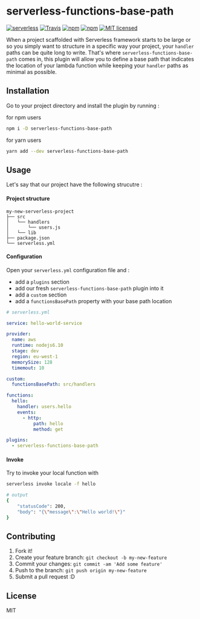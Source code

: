# serverless-functions-base-path

[![serverless](http://public.serverless.com/badges/v3.svg)](http://www.serverless.com)
[![Travis](https://img.shields.io/travis/kevinrambaud/serverless-functions-base-path.svg)](https://travis-ci.org/kevinrambaud/serverless-functions-base-path)
[![npm](https://img.shields.io/npm/v/serverless-functions-base-path.svg)](https://www.npmjs.com/package/serverless-functions-base-path)
[![npm](https://img.shields.io/npm/dt/serverless-functions-base-path.svg)](https://www.npmjs.com/package/serverless-functions-base-path)
[![MIT licensed](https://img.shields.io/badge/license-MIT-blue.svg)](https://raw.githubusercontent.com/kevinrambaud/serverless-functions-path/master/LICENSE)

When a project scaffolded with Serverless framework starts to be large or so you simply want to structure in a specific way your project, your `handler` paths can be quite long to write. That's where `serverless-functions-base-path` comes in, this plugin will allow you to define a base path that indicates the location of your lambda function while keeping your `handler` paths as minimal as possible.

## Installation

Go to your project directory and install the plugin by running :

for npm users

```bash
npm i -D serverless-functions-base-path
```

for yarn users

```bash
yarn add --dev serverless-functions-base-path
```

## Usage

Let's say that our project have the following strucutre :

#### Project structure

```
my-new-serverless-project
├── src
│   └── handlers
│       └── users.js
│   └── lib
├── package.json
└── serverless.yml
```

#### Configuration

Open your `serverless.yml` configuration file and :

* add a `plugins` section
* add our fresh `serverless-functions-base-path` plugin into it
* add a `custom` section
* add a `functionsBasePath` property with your base path location

```yaml
# serverless.yml

service: hello-world-service

provider:
  name: aws
  runtime: nodejs6.10
  stage: dev
  region: eu-west-1
  memorySize: 128
  timemout: 10

custom:
  functionsBasePath: src/handlers

functions:
  hello:
    handler: users.hello
    events:
      - http:
          path: hello
          method: get

plugins:
  - serverless-functions-base-path
```

#### Invoke

Try to invoke your local function with

```bash
serverless invoke locale -f hello

# output
{
    "statusCode": 200,
    "body": "{\"message\":\"Hello world!\"}"
}
```

## Contributing

1. Fork it!
2. Create your feature branch: `git checkout -b my-new-feature`
3. Commit your changes: `git commit -am 'Add some feature'`
4. Push to the branch: `git push origin my-new-feature`
5. Submit a pull request :D

## License

MIT
